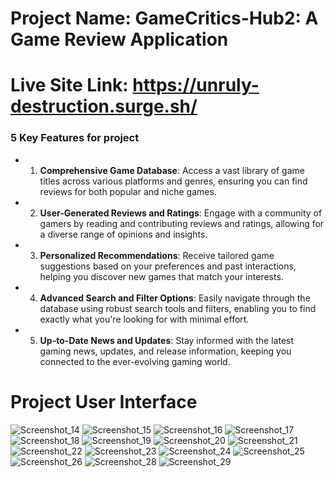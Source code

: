 


# Project Name: GameCritics-Hub2: A Game Review Application

# Live Site Link: https://unruly-destruction.surge.sh/






### 5 Key Features for project

- 1. **Comprehensive Game Database**: Access a vast library of game titles across various platforms and genres, ensuring you can find reviews for both popular and niche games.

- 2. **User-Generated Reviews and Ratings**: Engage with a community of gamers by reading and contributing reviews and ratings, allowing for a diverse range of opinions and insights.

- 3. **Personalized Recommendations**: Receive tailored game suggestions based on your preferences and past interactions, helping you discover new games that match your interests.

- 4. **Advanced Search and Filter Options**: Easily navigate through the database using robust search tools and filters, enabling you to find exactly what you're looking for with minimal effort.

- 5. **Up-to-Date News and Updates**: Stay informed with the latest gaming news, updates, and release information, keeping you connected to the ever-evolving gaming world.
     

# Project User Interface
![Screenshot_14](https://github.com/user-attachments/assets/c9bf3a32-ee38-4d76-8157-d742ab86cdf6)
![Screenshot_15](https://github.com/user-attachments/assets/12afaf77-477b-4545-8da2-81b592adb245)
![Screenshot_16](https://github.com/user-attachments/assets/6f7f463e-040a-46e4-b0f3-c2114e4840e5)
![Screenshot_17](https://github.com/user-attachments/assets/7c3b7a1e-1e47-4875-9dd2-2423d28bf1f3)
![Screenshot_18](https://github.com/user-attachments/assets/07d55e63-10bc-44e4-8c5c-c8c8bbf62d86)
![Screenshot_19](https://github.com/user-attachments/assets/4094b3d8-756d-435b-b27c-9a47f6ca31c0)
![Screenshot_20](https://github.com/user-attachments/assets/6b81941b-dfb3-44ab-985a-7825bfccc3c1)
![Screenshot_21](https://github.com/user-attachments/assets/78b8c156-baa8-4e37-b39d-e458cf693372)
![Screenshot_22](https://github.com/user-attachments/assets/a6311be7-5b83-4cc4-9aaa-845fde7d2cfc)
![Screenshot_23](https://github.com/user-attachments/assets/e08a65cf-bf40-4693-9ebe-140eefc3ff94)
![Screenshot_24](https://github.com/user-attachments/assets/6aadc085-1f3a-4d93-b803-1f767ac1b69c)
![Screenshot_25](https://github.com/user-attachments/assets/9499f2d1-01cd-484d-a727-2c95c7d9f39b)
![Screenshot_26](https://github.com/user-attachments/assets/474a6500-bdbb-4afa-8ec5-fab6eea7a03f)
![Screenshot_28](https://github.com/user-attachments/assets/27d39ee8-2ee8-48d7-9b06-67667b4d046e)
![Screenshot_29](https://github.com/user-attachments/assets/e36e5db7-9be7-4d7c-a65c-ace65882cbb2)












